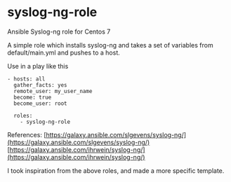 # syslog-ng-role
Ansible Syslog-ng role for Centos 7

A simple role which installs syslog-ng and takes a set of variables from default/main.yml and pushes to a host.

Use in a play like this
```
- hosts: all
  gather_facts: yes
  remote_user: my_user_name
  become: true
  become_user: root

  roles:
    - syslog-ng-role
```
    
  References:
[https://galaxy.ansible.com/slgevens/syslog-ng/](https://galaxy.ansible.com/slgevens/syslog-ng/) 
[https://galaxy.ansible.com/ihrwein/syslog-ng/](https://galaxy.ansible.com/ihrwein/syslog-ng/)  
  
I took inspiration from the above roles, and made a more specific template.

